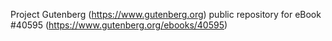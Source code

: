 Project Gutenberg (https://www.gutenberg.org) public repository for eBook #40595 (https://www.gutenberg.org/ebooks/40595)
